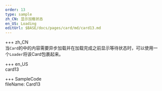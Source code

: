 ```yaml
---   
order: 13
type: sample  
zh_CN: 显示加载状态
en_US: Loading
editUrl: $BASE/docs/pages/card/md/card13.md
---      
```


+++ zh_CN   
 当<Code>Card</Code>的中的内容需要异步加载并在加载完成之前显示等待状态时，可以使用一个<Code>Loader</Code>将该Card包裹起来。
 
    
+++ en_US   
card13

+++ SampleCode  
fileName: Card13
